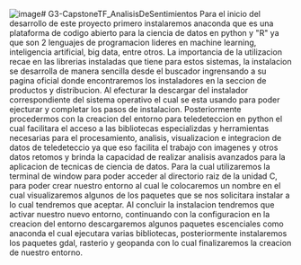 ![image](https://github.com/qwertyuiopricardo/G3-CapstoneTF_AnalisisDeSentimientos/assets/137024035/e0cde4d8-707d-4274-b24d-65905e755aa0)# G3-CapstoneTF_AnalisisDeSentimientos
Para el inicio del desarrollo de este proyecto primero instalaremos anaconda que es una plataforma de codigo abierto para la ciencia de datos en python y "R" ya que son 2 lenguajes de programacion lideres en machine learning, inteligencia artificial, big data, entre otros. La importancia de la utilizacion recae en las librerias instaladas que tiene para estos sistemas, la instalacion se desarrolla de manera sencilla desde el buscador ingrensando a su pagina oficial donde encontraremos los instaladores en la seccion de productos y distribucion. Al efecturar la descargar del instalador correspondiente del sistema operativo el cual se esta usando para poder ejecturar y completar los pasos de instalacion.
Posteriormente procedermos con la creacion del entorno para teledeteccion en python el cual facilitara el acceso a las bibliotecas especializdas y herramientas necesarias para el procesamiento, analisis, visualizacion e integracion de datos de teledeteccio ya que eso facilita el trabajo con imagenes y otros datos retomos y brinda la capacidad de realizar analisis avanzados para la aplicacion de tecnicas de ciencia de datos. Para la cual utilizaremos la terminal de window para poder acceder al directorio raiz de la unidad C, para poder crear nuestro entorno al cual le colocaremos un nombre en el cual visualizaremos algunos de los paquetes que se nos solicitara instalar a lo cual tendremos que aceptar. Al concluir la instalacion tendremos que activar nuestro nuevo entorno, continuando con la configuracion en la creacion del entorno descargaremos algunos paquetes escenciales como anaconda el cual ejecutara varias bibliotecas, posteriormente instalaremos los paquetes gdal, rasterio y geopanda con lo cual finalizaremos la creacion de nuestro entorno.
